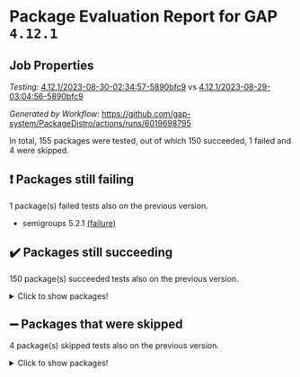 # Package Evaluation Report for GAP `4.12.1`

## Job Properties

*Testing:* [4.12.1/2023-08-30-02:34:57-5890bfc9](https://github.com/gap-system/PackageDistro/blob/data/reports/4.12.1/2023-08-30-02:34:57-5890bfc9) vs [4.12.1/2023-08-29-03:04:56-5890bfc9](https://github.com/gap-system/PackageDistro/blob/data/reports/4.12.1/2023-08-29-03:04:56-5890bfc9)

*Generated by Workflow:* https://github.com/gap-system/PackageDistro/actions/runs/6019698795

In total, 155 packages were tested, out of which 150 succeeded, 1 failed and 4 were skipped.

## :exclamation: Packages still failing

1 package(s) failed tests also on the previous version.
- semigroups 5.2.1 [(failure)](https://github.com/gap-system/PackageDistro/actions/runs/6019698795/job/16330120811)

## :heavy_check_mark: Packages still succeeding

150 package(s) succeeded tests also on the previous version.
<details><summary>Click to show packages!</summary>

- 4ti2interface 2023.02-04 [(success)](https://github.com/gap-system/PackageDistro/actions/runs/6019698795/job/16330109052)
- ace 5.6.2 [(success)](https://github.com/gap-system/PackageDistro/actions/runs/6019698795/job/16330109154)
- aclib 1.3.2 [(success)](https://github.com/gap-system/PackageDistro/actions/runs/6019698795/job/16330109267)
- agt 0.3.1 [(success)](https://github.com/gap-system/PackageDistro/actions/runs/6019698795/job/16330109364)
- alnuth 3.2.1 [(success)](https://github.com/gap-system/PackageDistro/actions/runs/6019698795/job/16330109480)
- anupq 3.3.0 [(success)](https://github.com/gap-system/PackageDistro/actions/runs/6019698795/job/16330109575)
- atlasrep 2.1.6 [(success)](https://github.com/gap-system/PackageDistro/actions/runs/6019698795/job/16330109678)
- autodoc 2023.06.19 [(success)](https://github.com/gap-system/PackageDistro/actions/runs/6019698795/job/16330109779)
- automata 1.15 [(success)](https://github.com/gap-system/PackageDistro/actions/runs/6019698795/job/16330109875)
- automgrp 1.3.2 [(success)](https://github.com/gap-system/PackageDistro/actions/runs/6019698795/job/16330109972)
- autpgrp 1.11 [(success)](https://github.com/gap-system/PackageDistro/actions/runs/6019698795/job/16330110072)
- cap 2023.08-15 [(success)](https://github.com/gap-system/PackageDistro/actions/runs/6019698795/job/16330110182)
- caratinterface 2.3.5 [(success)](https://github.com/gap-system/PackageDistro/actions/runs/6019698795/job/16330110305)
- cddinterface 2022.11.01 [(success)](https://github.com/gap-system/PackageDistro/actions/runs/6019698795/job/16330110408)
- circle 1.6.6 [(success)](https://github.com/gap-system/PackageDistro/actions/runs/6019698795/job/16330110511)
- classicpres 1.22 [(success)](https://github.com/gap-system/PackageDistro/actions/runs/6019698795/job/16330110627)
- cohomolo 1.6.11 [(success)](https://github.com/gap-system/PackageDistro/actions/runs/6019698795/job/16330110723)
- congruence 1.2.5 [(success)](https://github.com/gap-system/PackageDistro/actions/runs/6019698795/job/16330110808)
- corelg 1.56 [(success)](https://github.com/gap-system/PackageDistro/actions/runs/6019698795/job/16330110934)
- crime 1.6 [(success)](https://github.com/gap-system/PackageDistro/actions/runs/6019698795/job/16330111115)
- crisp 1.4.6 [(success)](https://github.com/gap-system/PackageDistro/actions/runs/6019698795/job/16330111230)
- crypting 0.10.4 [(success)](https://github.com/gap-system/PackageDistro/actions/runs/6019698795/job/16330111323)
- cryst 4.1.26 [(success)](https://github.com/gap-system/PackageDistro/actions/runs/6019698795/job/16330111453)
- crystcat 1.1.10 [(success)](https://github.com/gap-system/PackageDistro/actions/runs/6019698795/job/16330111570)
- ctbllib 1.3.6 [(success)](https://github.com/gap-system/PackageDistro/actions/runs/6019698795/job/16330111699)
- cubefree 1.19 [(success)](https://github.com/gap-system/PackageDistro/actions/runs/6019698795/job/16330111806)
- curlinterface 2.3.2 [(success)](https://github.com/gap-system/PackageDistro/actions/runs/6019698795/job/16330111915)
- cvec 2.8.1 [(success)](https://github.com/gap-system/PackageDistro/actions/runs/6019698795/job/16330112035)
- datastructures 0.3.0 [(success)](https://github.com/gap-system/PackageDistro/actions/runs/6019698795/job/16330112173)
- deepthought 1.0.6 [(success)](https://github.com/gap-system/PackageDistro/actions/runs/6019698795/job/16330112318)
- design 1.8 [(success)](https://github.com/gap-system/PackageDistro/actions/runs/6019698795/job/16330112456)
- difsets 2.3.1 [(success)](https://github.com/gap-system/PackageDistro/actions/runs/6019698795/job/16330112567)
- digraphs 1.6.2 [(success)](https://github.com/gap-system/PackageDistro/actions/runs/6019698795/job/16330112701)
- edim 1.3.7 [(success)](https://github.com/gap-system/PackageDistro/actions/runs/6019698795/job/16330112829)
- example 4.3.4 [(success)](https://github.com/gap-system/PackageDistro/actions/runs/6019698795/job/16330112964)
- examplesforhomalg 2023.08-01 [(success)](https://github.com/gap-system/PackageDistro/actions/runs/6019698795/job/16330113100)
- factint 1.6.3 [(success)](https://github.com/gap-system/PackageDistro/actions/runs/6019698795/job/16330113227)
- ferret 1.0.9 [(success)](https://github.com/gap-system/PackageDistro/actions/runs/6019698795/job/16330113360)
- fga 1.5.0 [(success)](https://github.com/gap-system/PackageDistro/actions/runs/6019698795/job/16330113481)
- fining 1.5.6 [(success)](https://github.com/gap-system/PackageDistro/actions/runs/6019698795/job/16330113623)
- float 1.0.3 [(success)](https://github.com/gap-system/PackageDistro/actions/runs/6019698795/job/16330113760)
- format 1.4.3 [(success)](https://github.com/gap-system/PackageDistro/actions/runs/6019698795/job/16330113885)
- forms 1.2.9 [(success)](https://github.com/gap-system/PackageDistro/actions/runs/6019698795/job/16330113988)
- fplsa 1.2.6 [(success)](https://github.com/gap-system/PackageDistro/actions/runs/6019698795/job/16330114105)
- fr 2.4.12 [(success)](https://github.com/gap-system/PackageDistro/actions/runs/6019698795/job/16330114205)
- francy 2.0.3 [(success)](https://github.com/gap-system/PackageDistro/actions/runs/6019698795/job/16330114339)
- fwtree 1.3 [(success)](https://github.com/gap-system/PackageDistro/actions/runs/6019698795/job/16330114433)
- gapdoc 1.6.6 [(success)](https://github.com/gap-system/PackageDistro/actions/runs/6019698795/job/16330114531)
- gauss 2023.02-04 [(success)](https://github.com/gap-system/PackageDistro/actions/runs/6019698795/job/16330114639)
- gaussforhomalg 2023.08-01 [(success)](https://github.com/gap-system/PackageDistro/actions/runs/6019698795/job/16330114727)
- gbnp 1.0.5 [(success)](https://github.com/gap-system/PackageDistro/actions/runs/6019698795/job/16330114817)
- generalizedmorphismsforcap 2023.08-01 [(success)](https://github.com/gap-system/PackageDistro/actions/runs/6019698795/job/16330114917)
- genss 1.6.8 [(success)](https://github.com/gap-system/PackageDistro/actions/runs/6019698795/job/16330115014)
- gradedmodules 2023.08-01 [(success)](https://github.com/gap-system/PackageDistro/actions/runs/6019698795/job/16330115095)
- gradedringforhomalg 2023.08-01 [(success)](https://github.com/gap-system/PackageDistro/actions/runs/6019698795/job/16330115177)
- grape 4.9.0 [(success)](https://github.com/gap-system/PackageDistro/actions/runs/6019698795/job/16330115271)
- groupoids 1.73 [(success)](https://github.com/gap-system/PackageDistro/actions/runs/6019698795/job/16330115366)
- grpconst 2.6.4 [(success)](https://github.com/gap-system/PackageDistro/actions/runs/6019698795/job/16330115437)
- guarana 0.96.3 [(success)](https://github.com/gap-system/PackageDistro/actions/runs/6019698795/job/16330115523)
- guava 3.18 [(success)](https://github.com/gap-system/PackageDistro/actions/runs/6019698795/job/16330115624)
- hap 1.58 [(success)](https://github.com/gap-system/PackageDistro/actions/runs/6019698795/job/16330115739)
- hapcryst 0.1.15 [(success)](https://github.com/gap-system/PackageDistro/actions/runs/6019698795/job/16330115826)
- hecke 1.5.3 [(success)](https://github.com/gap-system/PackageDistro/actions/runs/6019698795/job/16330115918)
- help 3.5 [(success)](https://github.com/gap-system/PackageDistro/actions/runs/6019698795/job/16330116011)
- homalg 2023.08-01 [(success)](https://github.com/gap-system/PackageDistro/actions/runs/6019698795/job/16330116100)
- homalgtocas 2023.08-01 [(success)](https://github.com/gap-system/PackageDistro/actions/runs/6019698795/job/16330116190)
- idrel 2.45 [(success)](https://github.com/gap-system/PackageDistro/actions/runs/6019698795/job/16330116263)
- images 1.3.1 [(success)](https://github.com/gap-system/PackageDistro/actions/runs/6019698795/job/16330116331)
- intpic 0.3.0 [(success)](https://github.com/gap-system/PackageDistro/actions/runs/6019698795/job/16330116413)
- io 4.8.1 [(success)](https://github.com/gap-system/PackageDistro/actions/runs/6019698795/job/16330116491)
- io_forhomalg 2023.02-04 [(success)](https://github.com/gap-system/PackageDistro/actions/runs/6019698795/job/16330116583)
- irredsol 1.4.4 [(success)](https://github.com/gap-system/PackageDistro/actions/runs/6019698795/job/16330116655)
- json 2.1.1 [(success)](https://github.com/gap-system/PackageDistro/actions/runs/6019698795/job/16330116748)
- jupyterkernel 1.5.0 [(success)](https://github.com/gap-system/PackageDistro/actions/runs/6019698795/job/16330116837)
- jupyterviz 1.5.6 [(success)](https://github.com/gap-system/PackageDistro/actions/runs/6019698795/job/16330116916)
- kan 1.35 [(success)](https://github.com/gap-system/PackageDistro/actions/runs/6019698795/job/16330116981)
- kbmag 1.5.11 [(success)](https://github.com/gap-system/PackageDistro/actions/runs/6019698795/job/16330117061)
- laguna 3.9.6 [(success)](https://github.com/gap-system/PackageDistro/actions/runs/6019698795/job/16330117154)
- liealgdb 2.2.1 [(success)](https://github.com/gap-system/PackageDistro/actions/runs/6019698795/job/16330117250)
- liepring 2.8 [(success)](https://github.com/gap-system/PackageDistro/actions/runs/6019698795/job/16330117345)
- liering 2.4.2 [(success)](https://github.com/gap-system/PackageDistro/actions/runs/6019698795/job/16330117436)
- linearalgebraforcap 2023.08-06 [(success)](https://github.com/gap-system/PackageDistro/actions/runs/6019698795/job/16330117511)
- localizeringforhomalg 2023.08-01 [(success)](https://github.com/gap-system/PackageDistro/actions/runs/6019698795/job/16330117617)
- loops 3.4.3 [(success)](https://github.com/gap-system/PackageDistro/actions/runs/6019698795/job/16330117740)
- lpres 1.0.3 [(success)](https://github.com/gap-system/PackageDistro/actions/runs/6019698795/job/16330117836)
- majoranaalgebras 1.5.1 [(success)](https://github.com/gap-system/PackageDistro/actions/runs/6019698795/job/16330117932)
- mapclass 1.4.6 [(success)](https://github.com/gap-system/PackageDistro/actions/runs/6019698795/job/16330118032)
- matgrp 0.70 [(success)](https://github.com/gap-system/PackageDistro/actions/runs/6019698795/job/16330118108)
- matricesforhomalg 2023.08-01 [(success)](https://github.com/gap-system/PackageDistro/actions/runs/6019698795/job/16330118201)
- modisom 2.5.4 [(success)](https://github.com/gap-system/PackageDistro/actions/runs/6019698795/job/16330118294)
- modulepresentationsforcap 2023.08-02 [(success)](https://github.com/gap-system/PackageDistro/actions/runs/6019698795/job/16330118388)
- modules 2023.08-01 [(success)](https://github.com/gap-system/PackageDistro/actions/runs/6019698795/job/16330118483)
- monoidalcategories 2023.08-10 [(success)](https://github.com/gap-system/PackageDistro/actions/runs/6019698795/job/16330118567)
- nconvex 2022.09-01 [(success)](https://github.com/gap-system/PackageDistro/actions/runs/6019698795/job/16330118635)
- nilmat 1.4.2 [(success)](https://github.com/gap-system/PackageDistro/actions/runs/6019698795/job/16330118708)
- nock 1.5 [(success)](https://github.com/gap-system/PackageDistro/actions/runs/6019698795/job/16330118787)
- normalizinterface 1.3.6 [(success)](https://github.com/gap-system/PackageDistro/actions/runs/6019698795/job/16330118869)
- nq 2.5.10 [(success)](https://github.com/gap-system/PackageDistro/actions/runs/6019698795/job/16330118933)
- numericalsgps 1.3.1 [(success)](https://github.com/gap-system/PackageDistro/actions/runs/6019698795/job/16330119014)
- openmath 11.5.3 [(success)](https://github.com/gap-system/PackageDistro/actions/runs/6019698795/job/16330119077)
- orb 4.9.0 [(success)](https://github.com/gap-system/PackageDistro/actions/runs/6019698795/job/16330119133)
- packagemanager 1.4.1 [(success)](https://github.com/gap-system/PackageDistro/actions/runs/6019698795/job/16330119220)
- patternclass 2.4.3 [(success)](https://github.com/gap-system/PackageDistro/actions/runs/6019698795/job/16330119308)
- permut 2.0.4 [(success)](https://github.com/gap-system/PackageDistro/actions/runs/6019698795/job/16330119393)
- polenta 1.3.10 [(success)](https://github.com/gap-system/PackageDistro/actions/runs/6019698795/job/16330119470)
- polymaking 0.8.6 [(success)](https://github.com/gap-system/PackageDistro/actions/runs/6019698795/job/16330119545)
- primgrp 3.4.4 [(success)](https://github.com/gap-system/PackageDistro/actions/runs/6019698795/job/16330119612)
- profiling 2.5.4 [(success)](https://github.com/gap-system/PackageDistro/actions/runs/6019698795/job/16330119678)
- qpa 1.34 [(success)](https://github.com/gap-system/PackageDistro/actions/runs/6019698795/job/16330119782)
- quagroup 1.8.3 [(success)](https://github.com/gap-system/PackageDistro/actions/runs/6019698795/job/16330119860)
- radiroot 2.9 [(success)](https://github.com/gap-system/PackageDistro/actions/runs/6019698795/job/16330119927)
- rcwa 4.7.1 [(success)](https://github.com/gap-system/PackageDistro/actions/runs/6019698795/job/16330120013)
- rds 1.8 [(success)](https://github.com/gap-system/PackageDistro/actions/runs/6019698795/job/16330120091)
- recog 1.4.2 [(success)](https://github.com/gap-system/PackageDistro/actions/runs/6019698795/job/16330120172)
- repndecomp 1.3.0 [(success)](https://github.com/gap-system/PackageDistro/actions/runs/6019698795/job/16330120269)
- repsn 3.1.1 [(success)](https://github.com/gap-system/PackageDistro/actions/runs/6019698795/job/16330120375)
- resclasses 4.7.3 [(success)](https://github.com/gap-system/PackageDistro/actions/runs/6019698795/job/16330120453)
- ringsforhomalg 2023.08-01 [(success)](https://github.com/gap-system/PackageDistro/actions/runs/6019698795/job/16330120538)
- sco 2023.08-01 [(success)](https://github.com/gap-system/PackageDistro/actions/runs/6019698795/job/16330120618)
- scscp 2.4.1 [(success)](https://github.com/gap-system/PackageDistro/actions/runs/6019698795/job/16330120707)
- sglppow 2.3 [(success)](https://github.com/gap-system/PackageDistro/actions/runs/6019698795/job/16330120918)
- sgpviz 0.999.5 [(success)](https://github.com/gap-system/PackageDistro/actions/runs/6019698795/job/16330121022)
- simpcomp 2.1.14 [(success)](https://github.com/gap-system/PackageDistro/actions/runs/6019698795/job/16330121122)
- singular 2023.02.09 [(success)](https://github.com/gap-system/PackageDistro/actions/runs/6019698795/job/16330121230)
- sl2reps 1.1 [(success)](https://github.com/gap-system/PackageDistro/actions/runs/6019698795/job/16330121335)
- sla 1.5.3 [(success)](https://github.com/gap-system/PackageDistro/actions/runs/6019698795/job/16330121435)
- smallgrp 1.5.3 [(success)](https://github.com/gap-system/PackageDistro/actions/runs/6019698795/job/16330121544)
- smallsemi 0.6.13 [(success)](https://github.com/gap-system/PackageDistro/actions/runs/6019698795/job/16330121666)
- sonata 2.9.6 [(success)](https://github.com/gap-system/PackageDistro/actions/runs/6019698795/job/16330121757)
- sophus 1.27 [(success)](https://github.com/gap-system/PackageDistro/actions/runs/6019698795/job/16330121874)
- spinsym 1.5.2 [(success)](https://github.com/gap-system/PackageDistro/actions/runs/6019698795/job/16330121985)
- standardff 0.9.4 [(success)](https://github.com/gap-system/PackageDistro/actions/runs/6019698795/job/16330122089)
- symbcompcc 1.3.2 [(success)](https://github.com/gap-system/PackageDistro/actions/runs/6019698795/job/16330122221)
- thelma 1.3 [(success)](https://github.com/gap-system/PackageDistro/actions/runs/6019698795/job/16330122334)
- tomlib 1.2.9 [(success)](https://github.com/gap-system/PackageDistro/actions/runs/6019698795/job/16330122459)
- toolsforhomalg 2023.07-01 [(success)](https://github.com/gap-system/PackageDistro/actions/runs/6019698795/job/16330122576)
- toric 1.9.5 [(success)](https://github.com/gap-system/PackageDistro/actions/runs/6019698795/job/16330122701)
- toricvarieties 2022.07.13 [(success)](https://github.com/gap-system/PackageDistro/actions/runs/6019698795/job/16330122825)
- transgrp 3.6.4 [(success)](https://github.com/gap-system/PackageDistro/actions/runs/6019698795/job/16330122933)
- ugaly 4.1.3 [(success)](https://github.com/gap-system/PackageDistro/actions/runs/6019698795/job/16330123066)
- unipot 1.5 [(success)](https://github.com/gap-system/PackageDistro/actions/runs/6019698795/job/16330123184)
- unitlib 4.2.0 [(success)](https://github.com/gap-system/PackageDistro/actions/runs/6019698795/job/16330123284)
- utils 0.82 [(success)](https://github.com/gap-system/PackageDistro/actions/runs/6019698795/job/16330123388)
- uuid 0.7 [(success)](https://github.com/gap-system/PackageDistro/actions/runs/6019698795/job/16330123501)
- walrus 0.9991 [(success)](https://github.com/gap-system/PackageDistro/actions/runs/6019698795/job/16330123613)
- wedderga 4.10.4 [(success)](https://github.com/gap-system/PackageDistro/actions/runs/6019698795/job/16330123728)
- xmod 2.91 [(success)](https://github.com/gap-system/PackageDistro/actions/runs/6019698795/job/16330123859)
- xmodalg 1.23 [(success)](https://github.com/gap-system/PackageDistro/actions/runs/6019698795/job/16330123991)
- yangbaxter 0.10.3 [(success)](https://github.com/gap-system/PackageDistro/actions/runs/6019698795/job/16330124100)
- zeromqinterface 0.14 [(success)](https://github.com/gap-system/PackageDistro/actions/runs/6019698795/job/16330124243)
</details>

## :heavy_minus_sign: Packages that were skipped

4 package(s) skipped tests also on the previous version.
<details><summary>Click to show packages!</summary>

- browse 1.8.21 [(skipped)](https://github.com/gap-system/PackageDistro/actions/runs/6019698795/job/16329877438)
- itc 1.5.1 [(skipped)](https://github.com/gap-system/PackageDistro/actions/runs/6019698795/job/16329877438)
- polycyclic 2.16 [(skipped)](https://github.com/gap-system/PackageDistro/actions/runs/6019698795/job/16329877438)
- xgap 4.31 [(skipped)](https://github.com/gap-system/PackageDistro/actions/runs/6019698795/job/16329877438)
</details>

